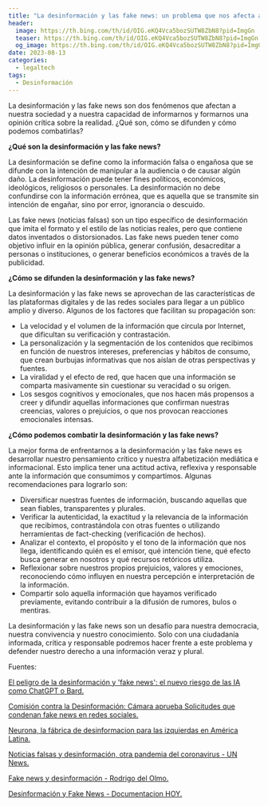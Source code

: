 ```yaml
---
title: "La desinformación y las fake news: un problema que nos afecta a todos"
header:
  image: https://th.bing.com/th/id/OIG.eKQ4Vca5bozSUTW8ZbN8?pid=ImgGn
  teaser: https://th.bing.com/th/id/OIG.eKQ4Vca5bozSUTW8ZbN8?pid=ImgGn
  og_image: https://th.bing.com/th/id/OIG.eKQ4Vca5bozSUTW8ZbN8?pid=ImgGn
date: 2023-08-13
categories:
  - legaltech
tags:
  - Desinformación
---
```


La desinformación y las fake news son dos fenómenos que afectan a nuestra sociedad y a nuestra capacidad de informarnos y formarnos una opinión crítica sobre la realidad. ¿Qué son, cómo se difunden y cómo podemos combatirlas?

**¿Qué son la desinformación y las fake news?**

La desinformación se define como la información falsa o engañosa que se difunde con la intención de manipular a la audiencia o de causar algún daño. La desinformación puede tener fines políticos, económicos, ideológicos, religiosos o personales. La desinformación no debe confundirse con la información errónea, que es aquella que se transmite sin intención de engañar, sino por error, ignorancia o descuido.

Las fake news (noticias falsas) son un tipo específico de desinformación que imita el formato y el estilo de las noticias reales, pero que contiene datos inventados o distorsionados. Las fake news pueden tener como objetivo influir en la opinión pública, generar confusión, desacreditar a personas o instituciones, o generar beneficios económicos a través de la publicidad.

**¿Cómo se difunden la desinformación y las fake news?**

La desinformación y las fake news se aprovechan de las características de las plataformas digitales y de las redes sociales para llegar a un público amplio y diverso. Algunos de los factores que facilitan su propagación son:

- La velocidad y el volumen de la información que circula por Internet, que dificultan su verificación y contrastación.
- La personalización y la segmentación de los contenidos que recibimos en función de nuestros intereses, preferencias y hábitos de consumo, que crean burbujas informativas que nos aíslan de otras perspectivas y fuentes.
- La viralidad y el efecto de red, que hacen que una información se comparta masivamente sin cuestionar su veracidad o su origen.
- Los sesgos cognitivos y emocionales, que nos hacen más propensos a creer y difundir aquellas informaciones que confirman nuestras creencias, valores o prejuicios, o que nos provocan reacciones emocionales intensas.

**¿Cómo podemos combatir la desinformación y las fake news?**

La mejor forma de enfrentarnos a la desinformación y las fake news es desarrollar nuestro pensamiento crítico y nuestra alfabetización mediática e informacional. Esto implica tener una actitud activa, reflexiva y responsable ante la información que consumimos y compartimos. Algunas recomendaciones para lograrlo son:

- Diversificar nuestras fuentes de información, buscando aquellas que sean fiables, transparentes y plurales.
- Verificar la autenticidad, la exactitud y la relevancia de la información que recibimos, contrastándola con otras fuentes o utilizando herramientas de fact-checking (verificación de hechos).
- Analizar el contexto, el propósito y el tono de la información que nos llega, identificando quién es el emisor, qué intención tiene, qué efecto busca generar en nosotros y qué recursos retóricos utiliza.
- Reflexionar sobre nuestros propios prejuicios, valores y emociones, reconociendo cómo influyen en nuestra percepción e interpretación de la información.
- Compartir solo aquella información que hayamos verificado previamente, evitando contribuir a la difusión de rumores, bulos o mentiras.

La desinformación y las fake news son un desafío para nuestra democracia, nuestra convivencia y nuestro conocimiento. Solo con una ciudadanía informada, crítica y responsable podremos hacer frente a este problema y defender nuestro derecho a una información veraz y plural.

Fuentes:

[El peligro de la desinformación y 'fake news': el nuevo riesgo de las IA como ChatGPT o Bard. ](https://www.msn.com/es-es/noticias/tecnologia/el-peligro-de-la-desinformaci%C3%B3n-y-fake-news-el-nuevo-riesgo-de-las-ia-como-chatgpt-o-bard/ar-AA1faU8J)

[Comisión contra la Desinformación: Cámara aprueba Solicitudes que condenan fake news en redes sociales. ](https://www.msn.com/es-cl/news/other/comisi%C3%B3n-contra-la-desinformaci%C3%B3n-c%C3%A1mara-aprueba-solicitudes-que-condenan-fake-news-en-redes-sociales/ar-AA1eHXUY)

[Neurona, la fábrica de desinformacion para las izquierdas en América Latina. ](https://www.ladobe.com.mx/2023/07/neurona-la-fabrica-de-desinformacion-para-las-izquierdas-en-america-latina/)

[Noticias falsas y desinformación, otra pandemia del coronavirus - UN News. ](https://news.un.org/es/story/2020/04/1472922)

[Fake news y desinformación - Rodrigo del Olmo. ](https://www.rodrigodelolmo.com/fake-news-y-desinformacion/)

[Desinformación y Fake News - Documentacion HOY. ](https://documentacionhoy.com/contents/blog/2020-07-03/desinformacion-y-fake-news)